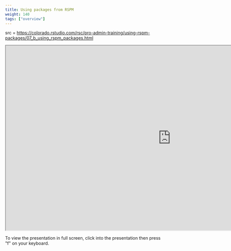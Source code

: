 ```yaml
---
title: Using packages from RSPM
weight: 140
tags: ["overview"]
---
```


src = https://colorado.rstudio.com/rsc/pro-admin-training/using-rspm-packages/07_b_using_rspm_packages.html

<iframe src="https://colorado.rstudio.com/rsc/pro-admin-training/using-rspm-packages/07_b_using_rspm_packages.html" width="1067px" height="600px">
</iframe>


To view the presentation in full screen, click into the presentation then press "f" on your keyboard.

